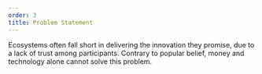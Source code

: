 ```yaml
---
order: 3
title: Problem Statement
---
```


Ecosystems often fall short in delivering the innovation they promise, due to a lack of trust among participants. Contrary to popular belief, money and technology alone cannot solve this problem.
